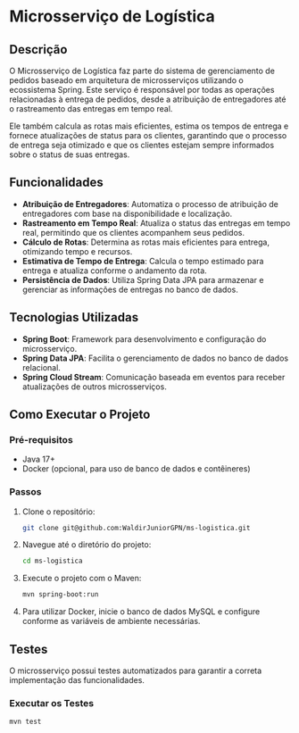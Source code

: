 # Microsserviço de Logística

## Descrição

O Microsserviço de Logística faz parte do sistema de gerenciamento de pedidos baseado em arquitetura de microsserviços utilizando o ecossistema Spring. Este serviço é responsável por todas as operações relacionadas à entrega de pedidos, desde a atribuição de entregadores até o rastreamento das entregas em tempo real.

Ele também calcula as rotas mais eficientes, estima os tempos de entrega e fornece atualizações de status para os clientes, garantindo que o processo de entrega seja otimizado e que os clientes estejam sempre informados sobre o status de suas entregas.

## Funcionalidades

- **Atribuição de Entregadores**: Automatiza o processo de atribuição de entregadores com base na disponibilidade e localização.
- **Rastreamento em Tempo Real**: Atualiza o status das entregas em tempo real, permitindo que os clientes acompanhem seus pedidos.
- **Cálculo de Rotas**: Determina as rotas mais eficientes para entrega, otimizando tempo e recursos.
- **Estimativa de Tempo de Entrega**: Calcula o tempo estimado para entrega e atualiza conforme o andamento da rota.
- **Persistência de Dados**: Utiliza Spring Data JPA para armazenar e gerenciar as informações de entregas no banco de dados.

## Tecnologias Utilizadas

- **Spring Boot**: Framework para desenvolvimento e configuração do microsserviço.
- **Spring Data JPA**: Facilita o gerenciamento de dados no banco de dados relacional.
- **Spring Cloud Stream**: Comunicação baseada em eventos para receber atualizações de outros microsserviços.
  
## Como Executar o Projeto

### Pré-requisitos

- Java 17+
- Docker (opcional, para uso de banco de dados e contêineres)

### Passos

1. Clone o repositório:

   ```bash
   git clone git@github.com:WaldirJuniorGPN/ms-logistica.git
   ```

2. Navegue até o diretório do projeto:

   ```bash
   cd ms-logistica
   ```

3. Execute o projeto com o Maven:

   ```bash
   mvn spring-boot:run
   ```

4. Para utilizar Docker, inicie o banco de dados MySQL e configure conforme as variáveis de ambiente necessárias.

## Testes

O microsserviço possui testes automatizados para garantir a correta implementação das funcionalidades.

### Executar os Testes

```bash
mvn test
```

